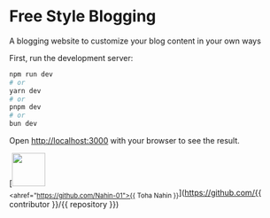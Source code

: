 # Free Style Blogging

A blogging website to customize your blog content in your own ways

First, run the development server:

```bash
npm run dev
# or
yarn dev
# or
pnpm dev
# or
bun dev
```

Open [http://localhost:3000](http://localhost:3000) with your browser to see the result.


[<img src="https://avatars.githubusercontent.com/u/193068974?v=4" width="60px;"/><br /><sub><ahref="https://github.com/Nahin-01">{{ Toha Nahin }}</a></sub>](https://github.com/{{ contributor }}/{{ repository }})
